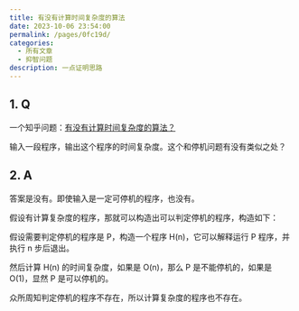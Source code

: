 ```yaml
---
title: 有没有计算时间复杂度的算法
date: 2023-10-06 23:54:00
permalink: /pages/0fc19d/
categories:
  - 所有文章
  - 抑智问题
description: 一点证明思路
---
```


## 1. Q

一个知乎问题：[有没有计算时间复杂度的算法？](https://www.zhihu.com/question/624850936/answer/3238715126)

输入一段程序，输出这个程序的时间复杂度。这个和停机问题有没有类似之处？

## 2. A

答案是没有。即使输入是一定可停机的程序，也没有。

假设有计算复杂度的程序，那就可以构造出可以判定停机的程序，构造如下：

假设需要判定停机的程序是 P，构造一个程序 H(n)，它可以解释运行 P 程序，并执行 n 步后退出。

然后计算 H(n) 的时间复杂度，如果是 O(n)，那么 P 是不能停机的，如果是 O(1)，显然 P 是可以停机的。

众所周知判定停机的程序不存在，所以计算复杂度的程序也不存在。

